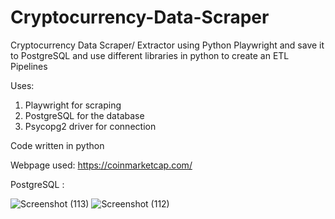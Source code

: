 # Cryptocurrency-Data-Scraper
Cryptocurrency Data Scraper/ Extractor using Python Playwright and save it to PostgreSQL and use different libraries in python to create an ETL Pipelines

Uses:
1. Playwright for scraping
2. PostgreSQL for the database
3. Psycopg2 driver for connection

Code written in python

Webpage used: https://coinmarketcap.com/

PostgreSQL :

![Screenshot (113)](https://github.com/InannaxX07/Cryptocurrency-Data-Scraper/assets/95119297/cadc972e-4e96-4e5f-8c7c-66f4e895894c)
![Screenshot (112)](https://github.com/InannaxX07/Cryptocurrency-Data-Scraper/assets/95119297/5875ea3f-c5f0-4a0f-83e4-78a25fe2a39b)



